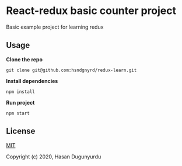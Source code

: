 # React-redux basic counter project
Basic example project for learning redux

## Usage
**Clone the repo**
```
git clone git@github.com:hsndgnyrd/redux-learn.git
```

**Install dependencies**
```
npm install
```

**Run project**
```
npm start
```

## License

[MIT](http://opensource.org/licenses/MIT)

Copyright (c) 2020, Hasan Dugunyurdu
